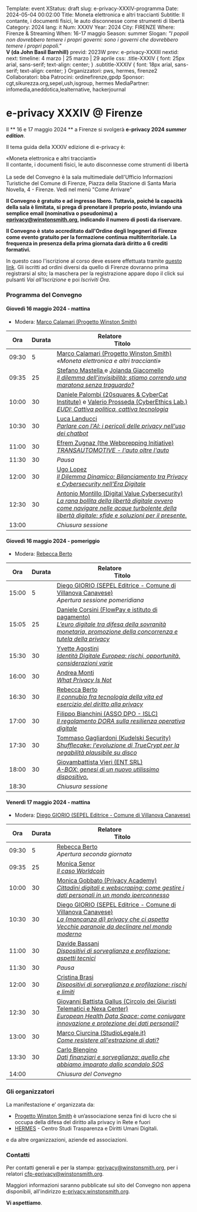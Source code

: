 Template: event
XStatus: draft
slug: e-privacy-XXXIV-programma
Date: 2024-05-04 00:02:00
Title: Moneta elettronica e altri traccianti
Subtitle: Il contante, i documenti fisici, le auto disconnesse come strumenti di libertà
Category: 2024
lang: it
Num: XXXIV
Year: 2024
City: FIRENZE
Where: Firenze & Streaming
When: 16-17 maggio
Season: summer
Slogan: <i>"I popoli non dovrebbero temere i propri governi: sono i governi che dovrebbero temere i propri popoli."</i><br/><b>V (da John Basil Barnhill)</b>
previd: 2023W
prev: e-privacy-XXXIII
nextid:
next:
timeline: 4 marzo | 25 marzo | 29 aprile
css: .title-XXXIV { font: 25px arial, sans-serif; text-align: center; }   .subtitle-XXXIV { font: 18px arial, sans-serif; text-align: center; }
Organizzatori: pws, hermes, firenze2
Collaboratori: bba 
Patrocini: ordinefirenze,gpdp
Sponsor: cgt,sikurezza.org,sepel,ush,isgroup, hermes
MediaPartner: infomedia,aneddotica,lealternative, hackerjournal

e-privacy XXXIV @ Firenze
===============================

Il ** 16 e 17 maggio 2024 **  a Firenze  si svolgerà **e-privacy 2024
_summer edition_**.

Il tema guida della XXXIV edizione di e-privacy è:

<div class="title-XXXIV">«Moneta elettronica e altri traccianti»</div>

<div class="subtitle-XXXIV">Il contante, i documenti fisici, le auto disconnesse come strumenti di libertà</div>

<br>
La sede del Convegno è la sala multimediale dell'Ufficio Informazioni Turistiche del Comune di Firenze, Piazza della Stazione di Santa Maria Novella, 4 - Firenze. Vedi nel menù "Come Arrivare"

**Il Convegno è gratuito e ad ingresso libero. Tuttavia, poiché la capacità della sala è limitata, si prega di prenotare il proprio posto, inviando una semplice email (nominativa o pseudonima) a <a href="mailto:eprivacy@winstonsmith.org?subject=Prenotazione%20ingresso%20e-privacy%20XXXIV">eprivacy@winstonsmith.org</a>, indicando il numero di posti da riservare.**

**Il Convegno è stato accreditato dall'Ordine degli Ingegneri di Firenze come evento gratuito per la formazione continua multiterritoriale. La frequenza in presenza della prima giornata darà diritto a 6 crediti formativi.**

In questo caso l'iscrizione al corso deve essere effettuata tramite <a href="https://firenze.ing4.it/ISFormazione-Firenze/moneta-elettronica-e-altri-traccianti-il-contante-i-documenti-fisici-le-auto-disconnesse-come-strume-corso-495.xhtml">questo link</a>. Gli iscritti ad ordini diversi da quello di Firenze dovranno prima registrarsi al sito; la maschera per la registrazione appare dopo il click sui pulsanti *Vai all'Iscrizione* e poi *Iscriviti Ora*.
<br/>
### <a name="programma"></a>Programma del Convegno


#### <a name="vep"></a>Giovedì 16 maggio 2024 - mattina

<!-- iframe width="560" height="315" src="https://www.youtube.com/embed/mBLCve2YHas" title="YouTube video player" frameborder="0" allow="accelerometer; autoplay; clipboard-write; encrypted-media; gyroscope; picture-in-picture; web-share" allowfullscreen></iframe -->

* Modera: <a href="/e-privacy-XXXIV-relatori.html#marcoc">Marco Calamari (Progetto Winston Smith)</a>

**Ora** | Durata | **Relatore**&nbsp;&nbsp;&nbsp;&nbsp;&nbsp;&nbsp;&nbsp;&nbsp;&nbsp;&nbsp;&nbsp;&nbsp;&nbsp;&nbsp;&nbsp;&nbsp; <br/> **Titolo**
------- | --- | ------- 
09:30|5|<span class='talk'><a href="/e-privacy-XXXIV-relatori.html#marcoc">Marco Calamari (Progetto Winston Smith)</a><br/><em>«Moneta elettronica e altri traccianti»</em></span>
09:35|25|<span class='talk'><a href="/e-privacy-XXXIV-relatori.html#mastella">Stefano Mastella </a> e <a href="/e-privacy-XXXIV-relatori.html#giacomello">Jolanda Giacomello </a><br/><em><a name='1m01'></a><a href="/e-privacy-XXXIV-interventi.html#mastella">Il dilemma dell’invisibilità: stiamo correndo una maratona senza traguardo?</a></em></span>
10:00|30|<span class='talk'><a href="/e-privacy-XXXIV-relatori.html#palombi">Daniele Palombi (20squares & CyberCat Institute)</a> e <a href="/e-privacy-XXXIV-relatori.html#prosseda">Valerio Prosseda (CyberEthics Lab.)</a><br/><em><a name='1m02'></a><a href="/e-privacy-XXXIV-interventi.html#palombi">EUDI: Cattiva politica, cattiva tecnologia</a></em></span>
10:30|30|<span class='talk'><a href="/e-privacy-XXXIV-relatori.html#landucci">Luca Landucci </a><br/><em><a name='1m03'></a><a href="/e-privacy-XXXIV-interventi.html#landucci">Parlare con l'AI: i pericoli delle privacy nell'uso dei chatbot</a></em></span>
11:00|30|<span class='talk'><a href="/e-privacy-XXXIV-relatori.html#graesanus">Efrem Zugnaz (the Webprepping Initiative)</a><br/><em><a name='1m04'></a><a href="/e-privacy-XXXIV-interventi.html#graesanus">TRANSAUTOMOTIVE - l'auto oltre l'auto</a></em></span>
11:30|30|<span class='talk'><em>Pausa</em></span>
12:00|30|<span class='talk'><a href="/e-privacy-XXXIV-relatori.html#lopez">Ugo Lopez </a><br/><em><a name='1m05'></a><a href="/e-privacy-XXXIV-interventi.html#lopez">Il Dilemma Dinamico: Bilanciamento tra Privacy e Cybersecurity nell'Era Digitale</a></em></span>
12:30|30|<span class='talk'><a href="/e-privacy-XXXIV-relatori.html#montillo">Antonio Montillo (Digital Value Cybersecurity)</a><br/><em><a name='1m06'></a><a href="/e-privacy-XXXIV-interventi.html#montillo">La rana bollita della libertà digitale ovvero come navigare nelle acque turbolente della libertà digitale: sfide e soluzioni per il presente.</a></em></span>
13:00||<span class='talk'><em>Chiusura sessione</em></span>

#### <a name="vep"></a>Giovedì 16 maggio 2024 - pomeriggio

<!-- iframe width="560" height="315" src="https://www.youtube.com/embed/EJse8vqbkEc" title="YouTube video player" frameborder="0" allow="accelerometer; autoplay; clipboard-write; encrypted-media; gyroscope; picture-in-picture; web-share" allowfullscreen></iframe -->


* Modera: <a href="/e-privacy-XXXIV-relatori.html#berto">Rebecca Berto </a>

**Ora** | Durata | **Relatore**&nbsp;&nbsp;&nbsp;&nbsp;&nbsp;&nbsp;&nbsp;&nbsp;&nbsp;&nbsp;&nbsp;&nbsp;&nbsp;&nbsp;&nbsp;&nbsp; <br/> **Titolo**
------- | --- | ------- 
15:00|5|<span class='talk'><a href="/e-privacy-XXXIV-relatori.html#giorio">Diego GIORIO (SEPEL Editrice - Comune di Villanova Canavese)</a><br/><em>Apertura sessione pomeridiana</em></span>
15:05|25|<span class='talk'><a href="/e-privacy-XXXIV-relatori.html#corsini">Daniele Corsini (FlowPay e istituto di pagamento)</a><br/><em><a name='1p01'></a><a href="/e-privacy-XXXIV-interventi.html#corsini">L’euro digitale tra difesa della sovranità monetaria, promozione della concorrenza e tutela della privacy</a></em></span>
15:30|30|<span class='talk'><a href="/e-privacy-XXXIV-relatori.html#agostini">Yvette Agostini </a><br/><em><a name='1p02'></a><a href="/e-privacy-XXXIV-interventi.html#agostini">Identità Digitale Europea: rischi, opportunità, considerazioni varie</a></em></span>
16:00|30|<span class='talk'><a href="/e-privacy-XXXIV-relatori.html#monti">Andrea Monti </a><br/><em><a name='1p03'></a><a href="/e-privacy-XXXIV-interventi.html#monti">What Privacy Is Not</a></em></span>
16:30|30|<span class='talk'><a href="/e-privacy-XXXIV-relatori.html#berto">Rebecca Berto </a><br/><em><a name='1p04'></a><a href="/e-privacy-XXXIV-interventi.html#berto">Il connubio fra tecnologia della vita ed esercizio del diritto alla privacy</a></em></span>
17:00|30|<span class='talk'><a href="/e-privacy-XXXIV-relatori.html#bianchini">Filippo Bianchini (ASSO DPO - ISLC)</a><br/><em><a name='1p05'></a><a href="/e-privacy-XXXIV-interventi.html#bianchini">Il regolamento DORA sulla resilienza operativa digitale</a></em></span>
17:30|30|<span class='talk'><a href="/e-privacy-XXXIV-relatori.html#gagliardi">Tommaso Gagliardoni (Kudelski Security)</a><br/><em><a name='1p06'></a><a href="/e-privacy-XXXIV-interventi.html#gagliardi">Shufflecake: l'evoluzione di TrueCrypt per la negabilità plausibile su disco</a></em></span>
18:00|30|<span class='talk'><a href="/e-privacy-XXXIV-relatori.html#vieri">Giovambattista Vieri (ENT SRL)</a><br/><em><a name='1p07'></a><a href="/e-privacy-XXXIV-interventi.html#vieri">A-BOX: genesi di un nuovo utilissimo dispositivo.</a></em></span>
18:30||<span class='talk'><em>Chiusura sessione</em></span>

#### <a name="sam"></a>Venerdì 17 maggio 2024 - mattina

<!-- iframe width="560" height="315" src="https://www.youtube.com/embed/m58flx5d1qI" title="YouTube video player" frameborder="0" allow="accelerometer; autoplay; clipboard-write; encrypted-media; gyroscope; picture-in-picture; web-share" allowfullscreen></iframe -->


* Modera: <a href="/e-privacy-XXXIV-relatori.html#giorio">Diego GIORIO (SEPEL Editrice - Comune di Villanova Canavese)</a>

 **Ora** | Durata | **Relatore**&nbsp;&nbsp;&nbsp;&nbsp;&nbsp;&nbsp;&nbsp;&nbsp;&nbsp;&nbsp;&nbsp;&nbsp;&nbsp;&nbsp;&nbsp;&nbsp; <br/> **Titolo** 
------- | --- | ------- 
09:30|5|<span class='talk'><a href="/e-privacy-XXXIV-relatori.html#berto">Rebecca Berto </a><br/><em>Apertura seconda giornata</em></span>
09:35|25|<span class='talk'><a href="/e-privacy-XXXIV-relatori.html#senor">Monica Senor</a><br/><em><a name='2m08'></a><a href="/e-privacy-XXXIV-interventi.html#senor">Il caso Worldcoin</a></em></span>
10:00|30|<span class='talk'><a href="/e-privacy-XXXIV-relatori.html#gobbato">Monica Gobbato (Privacy Academy)</a><br/><em><a name='2m01'></a><a href="/e-privacy-XXXIV-interventi.html#gobbato">Cittadini digitali e webscraping: come gestire i dati personali in un mondo iperconnesso</a></em></span>
10:30|30|<span class='talk'><a href="/e-privacy-XXXIV-relatori.html#giorio">Diego GIORIO (SEPEL Editrice - Comune di Villanova Canavese)</a><br/><em><a name='2m02'></a><a href="/e-privacy-XXXIV-interventi.html#giorio">La (mancanza di) privacy che ci aspetta Vecchie paranoie da declinare nel mondo moderno</a></em></span>
11:00|30|<span class='talk'><a href="/e-privacy-XXXIV-relatori.html#bassani">Davide Bassani </a><br/><em><a name='2m03'></a><a href="/e-privacy-XXXIV-interventi.html#bassani">Dispositivi di sorveglianza e profilazione: aspetti tecnici</a></em></span>
11:30|30|<span class='talk'><em>Pausa</em></span>
12:00|30|<span class='talk'><a href="/e-privacy-XXXIV-relatori.html#brasi">Cristina Brasi </a><br/><em><a name='2m04'></a><a href="/e-privacy-XXXIV-interventi.html#brasi">Dispositivi di sorveglianza e profilazione: rischi e limiti</a></em></span>
12:30|30|<span class='talk'><a href="/e-privacy-XXXIV-relatori.html#gallus">Giovanni Battista Gallus (Circolo dei Giuristi Telematici e Nexa Center)</a><br/><em><a name='2m05'></a><a href="/e-privacy-XXXIV-interventi.html#gallus">European Health Data Space: come coniugare innovazione e protezione dei dati personali?</a></em></span>
13:00|30|<span class='talk'><a href="/e-privacy-XXXIV-relatori.html#ciurcina">Marco Ciurcina (StudioLegale.it)</a><br/><em><a name='2m06'></a><a href="/e-privacy-XXXIV-interventi.html#ciurcina">Come resistere all'estrazione di dati?</a></em></span>
13:30|30|<span class='talk'><a href="/e-privacy-XXXIV-relatori.html#blengino">Carlo Blengino</a><br/><em><a name='2m07'></a><a href="/e-privacy-XXXIV-interventi.html#blengino">Dati finanziari e sorveglianza: quello che abbiamo imparato dallo scandalo SOS</a></em></span>
14:00||<span class='talk'><em>Chiusura del Convegno</em></span>

### Gli organizzatori

La manifestazione e’ organizzata da:

 - [Progetto Winston Smith](http://pws.winstonsmith.org/) è un’associazione senza fini di lucro che si occupa della difesa del diritto alla privacy in Rete e fuori
 - [HERMES](http://logioshermes.org/) \- Centro Studi Trasparenza e Diritti Umani Digitali.

e da altre organizzazioni, aziende ed associazioni.


### Contatti

Per contatti generali e per la
stampa: [eprivacy@winstonsmith.org](mailto:eprivacy@winstonsmith.org),
per i relatori
[cfp-eprivacy@winstonsmith.org](mailto:cfp-eprivacy@winstonsmith.org).

Maggiori informazioni saranno pubblicate sul sito del Convegno non appena
disponibili, all'indirizzo [e-privacy.winstonsmith.org](http://e-privacy.winstonsmith.org).

**Vi aspettiamo**.
